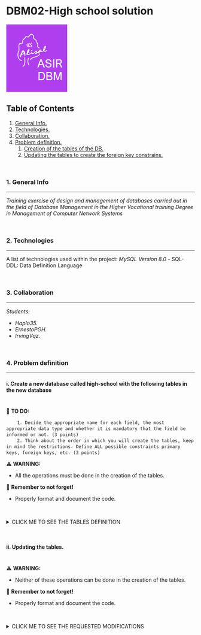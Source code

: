 # DBM02-High school solution

![Logo de Team](https://github.com/ana-polo/DBM02-high-school-sol/blob/main/DBM.gif "Team logo")


<a name="top"></a>
## Table of Contents
1. [General Info.](#general-info)
2. [Technologies.](#technologies)
3. [Collaboration.](#collaboration)
4. [Problem definition.](#problem-definition)
    1. [Creation of the tables of the DB.](#create)
    2. [Updating the tables to create the foreign key constrains.](#alter)
	

&nbsp;
<a name="general-info"></a>
### 1. General Info
***

*Training exercise of design and management of databases carried out in the field of Database Management in the Higher Vocational training Degree in Management of Computer Network Systems*


&nbsp;
<a name="technologies"></a>
### 2. Technologies
***
A list of technologies used within the project:
*MySQL Version 8.0* 
    - SQL-DDL: Data Definition Language 


&nbsp;
<a name="collaboration"></a>
### 3. Collaboration
***
*Students:*
- *Haplo35.* 
- *ErnestoPGH.* 
- *IrvingVqz.*


&nbsp;
<a name="problem-definition"></a>
### 4. Problem definition
***
<a name="create"></a>
#### i. Create a new database called high-school with the following tables in the new database
#


📝 **TO DO:** 

        1. Decide the appropriate name for each field, the most appropriate data type and whether it is mandatory that the field be informed or not. (3 points) 
        2. Think about the order in which you will create the tables, keep in mind the restrictions. Define ALL possible constraints primary keys, foreign keys, etc. (3 points)


⚠️ **WARNING:** 
- All the operations must be done in the creation of the tables.


👀 **Remember to not forget!**
- Properly format and document the code.


&nbsp;
<details>
    <summary>CLICK ME TO SEE THE TABLES DEFINITION</summary>

<br />
	
*STUDENT*
	
        - The student's academic record number, which in addition to being unique and identifying the student, is composed of 4 letters and 3 digits.        
        - The group to which the student belongs.        
        - The student's NIF.        
        - Name.
        - Surname.
        - Date of birth. Please note that no student under the age of 16 can be enrolled.
        - Address.
        - The student's phone number (assume it only has one number) Will not be prefixed +34.
        - Gender, which will be F for women and M for men. Use a constraint to define the set of values that this field can take.


*TEACHER*
	
        - The official number: Uniquely identifies each one and is formed with 4 digits and 3 letters.
        - The teacher's name.
        - The teacher's last name.
        - The teacher's address.
        - The teacher's phone (assume you only have one number). Does not have the prefix +34.
        - Field that specifies whether the teacher is interim or not. The vast majority are interim.
        - Maximum number of courses that a teacher can teach.
   
    
*COURSE*
	
        - Field that identifies the course, consists of 4 letters.
        - Course description.
        - Hours of duration.
        - Course price.
 
    
*GROUP*
	
        - Field that identifies the group, consists of 4 uppercase letters, a number and a low-ercase letter.
        - Description of the group
        - Course
        - Teacher
        - Shift, it can be morning or afternoon. Do not use a constraint to define the set of val-ues that this field can take.
        - Start date.
        - End date.
        - Start time.
        - End time
	
<br />
	
**REMARKS**
- Two groups of the same course cannot coincide in the same shift.
- No course has a higher price of more than € 500 or more than 2000 hours.
- Each student can only be enrolled in one group.
- There may be single-day courses.
- No teacher can teach more than 3 courses.


</details>

&nbsp;
&nbsp;
<a name="alter"></a>
#### ii. Updating the tables.
#


⚠️ **WARNING:** 
- Neither of these operations can be done in the creation of the tables.


👀 **Remember to not forget!**
- Properly format and document the code.		  

&nbsp;

<details>
    <summary>CLICK ME TO SEE THE REQUESTED MODIFICATIONS</summary>
     	
<br />
	
        1. Clears the primary key from the teacher's table. What do you have to do before?
        2. Create a primary key in teachers that is the first and last name.
        3. Add a field behind the price in the courses' table, indicating the last year in which it was taught. You don't have to be informed.
        4. Change the data type of the student's name by adding 5 characters.
        5. Delete a foreign key from one of the tables and recreate it.
        6. Delete a CHECK from a table and recreate it.
        7. Rename the group's table by class.
        8. Deletes the teacher's table.

        -(0.5 point each)-	
</details>

 
